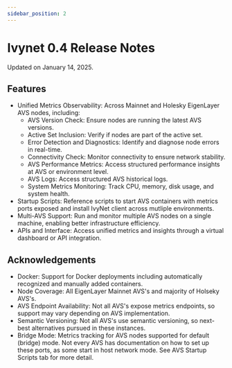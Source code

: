 ```yaml
---
sidebar_position: 2
---
```


# Ivynet 0.4 Release Notes

Updated on January 14, 2025.
## Features
- Unified Metrics Observability: Across Mainnet and Holesky EigenLayer AVS nodes, including:
    - AVS Version Check: Ensure nodes are running the latest AVS versions.
    - Active Set Inclusion: Verify if nodes are part of the active set.
    - Error Detection and Diagnostics: Identify and diagnose node errors in real-time.
    - Connectivity Check: Monitor connectivity to ensure network stability.
    - AVS Performance Metrics: Access structured performance insights at AVS or environment level.
    - AVS Logs: Access structured AVS historical logs.
    - System Metrics Monitoring: Track CPU, memory, disk usage, and system health.
- Startup Scripts: Reference scripts to start AVS containers with metrics ports exposed and install IvyNet client across mutliple environments. 
- Multi-AVS Support: Run and monitor multiple AVS nodes on a single machine, enabling better infrastructure efficiency.
- APIs and Interface: Access unified metrics and insights through a virtual dashboard or API integration.

## Acknowledgements

- Docker: Support for Docker deployments including automatically recognized and manually added containers. 
- Node Coverage: All EigenLayer Mainnet AVS's and majority of Holseky AVS's. 
- AVS Endpoint Availability: Not all AVS's expose metrics endpoints, so support may vary depending on AVS implementation.
- Semantic Versioning: Not all AVS's use semantic versioning, so next-best alternatives pursued in these instances.
- Bridge Mode: Metrics tracking for AVS nodes supported for default (bridge) mode.
Not every AVS has documentation on how to set up these ports, as some start in host network mode.
See AVS Startup Scripts tab for more detail.
